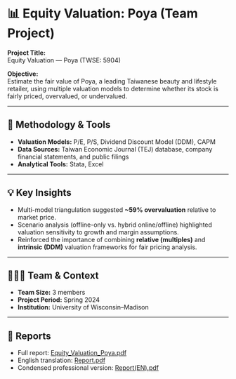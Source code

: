 # 📊 Equity Valuation: Poya (Team Project)

**Project Title:**  
Equity Valuation — Poya (TWSE: 5904)

**Objective:**  
Estimate the fair value of Poya, a leading Taiwanese beauty and lifestyle retailer, using multiple valuation models to determine whether its stock is fairly priced, overvalued, or undervalued.

---

## 🧮 Methodology & Tools

- **Valuation Models:** P/E, P/S, Dividend Discount Model (DDM), CAPM  
- **Data Sources:** Taiwan Economic Journal (TEJ) database, company financial statements, and public filings  
- **Analytical Tools:** Stata, Excel  

---

## 💡 Key Insights

- Multi-model triangulation suggested **~59% overvaluation** relative to market price.  
- Scenario analysis (offline-only vs. hybrid online/offline) highlighted valuation sensitivity to growth and margin assumptions.  
- Reinforced the importance of combining **relative (multiples)** and **intrinsic (DDM)** valuation frameworks for fair pricing analysis.  

---

## 🧑‍🤝‍🧑 Team & Context

- **Team Size:** 3 members  
- **Project Period:** Spring 2024  
- **Institution:** University of Wisconsin–Madison  

---

## 📄 Reports

- Full report: [Equity_Valuation_Poya.pdf](Equity_Valuation_Poya.pdf)  
- English translation: [Report.pdf](Report.pdf)  
- Condensed professional version: [Report(EN).pdf](Report(EN).pdf)
